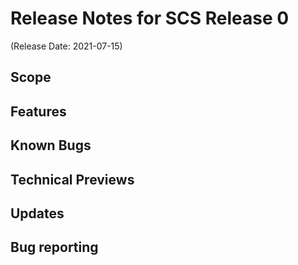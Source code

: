 # Release Notes for SCS Release 0
(Release Date: 2021-07-15)

## Scope

## Features

## Known Bugs

## Technical Previews

## Updates

## Bug reporting



